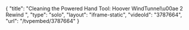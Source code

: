 {
    "title": "Cleaning the Powered Hand Tool: Hoover WindTunnel\u00ae 2 Rewind ",
    "type": "solo",
    "layout": "iframe-static",
    "videoId": "3787664",
    "url": "\/tvpembed\/3787664"
}